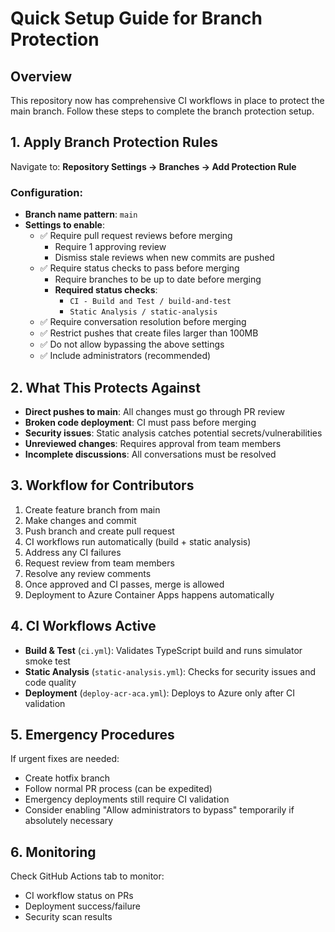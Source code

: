 # Quick Setup Guide for Branch Protection

## Overview
This repository now has comprehensive CI workflows in place to protect the main branch. Follow these steps to complete the branch protection setup.

## 1. Apply Branch Protection Rules

Navigate to: **Repository Settings → Branches → Add Protection Rule**

### Configuration:
- **Branch name pattern**: `main`
- **Settings to enable**:
  - ✅ Require pull request reviews before merging
    - Require 1 approving review
    - Dismiss stale reviews when new commits are pushed
  - ✅ Require status checks to pass before merging
    - Require branches to be up to date before merging
    - **Required status checks**:
      - `CI - Build and Test / build-and-test`
      - `Static Analysis / static-analysis`
  - ✅ Require conversation resolution before merging
  - ✅ Restrict pushes that create files larger than 100MB
  - ✅ Do not allow bypassing the above settings
  - ✅ Include administrators (recommended)

## 2. What This Protects Against

- **Direct pushes to main**: All changes must go through PR review
- **Broken code deployment**: CI must pass before merging
- **Security issues**: Static analysis catches potential secrets/vulnerabilities
- **Unreviewed changes**: Requires approval from team members
- **Incomplete discussions**: All conversations must be resolved

## 3. Workflow for Contributors

1. Create feature branch from main
2. Make changes and commit
3. Push branch and create pull request
4. CI workflows run automatically (build + static analysis)
5. Address any CI failures
6. Request review from team members
7. Resolve any review comments
8. Once approved and CI passes, merge is allowed
9. Deployment to Azure Container Apps happens automatically

## 4. CI Workflows Active

- **Build & Test** (`ci.yml`): Validates TypeScript build and runs simulator smoke test
- **Static Analysis** (`static-analysis.yml`): Checks for security issues and code quality
- **Deployment** (`deploy-acr-aca.yml`): Deploys to Azure only after CI validation

## 5. Emergency Procedures

If urgent fixes are needed:
- Create hotfix branch
- Follow normal PR process (can be expedited)
- Emergency deployments still require CI validation
- Consider enabling "Allow administrators to bypass" temporarily if absolutely necessary

## 6. Monitoring

Check GitHub Actions tab to monitor:
- CI workflow status on PRs
- Deployment success/failure
- Security scan results